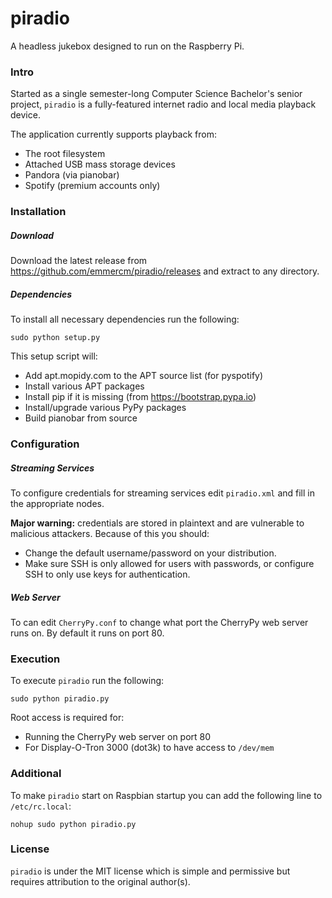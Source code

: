 # piradio
A headless jukebox designed to run on the Raspberry Pi.

### Intro
Started as a single semester-long Computer Science Bachelor's senior project, `piradio` is a fully-featured internet radio and local media playback device.

The application currently supports playback from:
- The root filesystem
- Attached USB mass storage devices
- Pandora (via pianobar)
- Spotify (premium accounts only)

### Installation
##### Download
Download the latest release from https://github.com/emmercm/piradio/releases and extract to any directory.

##### Dependencies
To install all necessary dependencies run the following:
```
sudo python setup.py
```
This setup script will:
- Add apt.mopidy.com to the APT source list (for pyspotify)
- Install various APT packages
- Install pip if it is missing (from https://bootstrap.pypa.io)
- Install/upgrade various PyPy packages
- Build pianobar from source

### Configuration
##### Streaming Services
To configure credentials for streaming services edit `piradio.xml` and fill in the appropriate nodes.

**Major warning:** credentials are stored in plaintext and are vulnerable to malicious attackers. Because of this you should:
- Change the default username/password on your distribution.
- Make sure SSH is only allowed for users with passwords, or configure SSH to only use keys for authentication.

##### Web Server
To can edit `CherryPy.conf` to change what port the CherryPy web server runs on. By default it runs on port 80.

### Execution
To execute `piradio` run the following:
```
sudo python piradio.py
```
Root access is required for:
- Running the CherryPy web server on port 80
- For Display-O-Tron 3000 (dot3k) to have access to `/dev/mem`

### Additional
To make `piradio` start on Raspbian startup you can add the following line to `/etc/rc.local`:
```
nohup sudo python piradio.py
```

### License
`piradio` is under the MIT license which is simple and permissive but requires attribution to the original author(s).